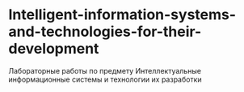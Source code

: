 # Intelligent-information-systems-and-technologies-for-their-development
Лабораторные работы по предмету Интеллектуальные информационные системы и технологии их разработки

